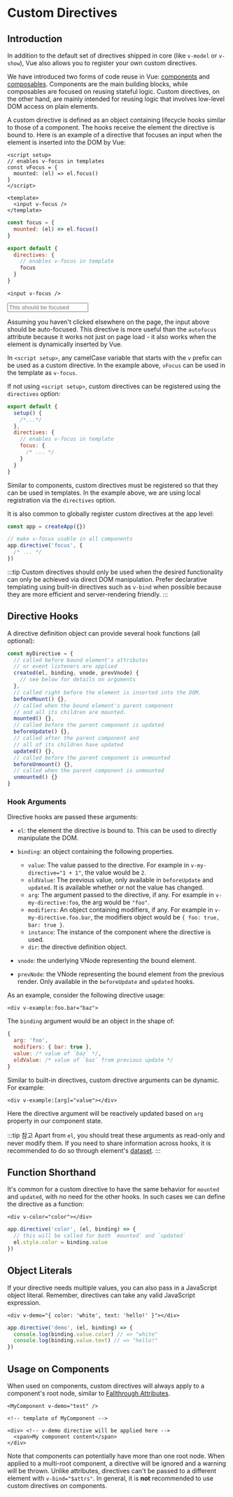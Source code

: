 # Custom Directives

<script setup>
const vFocus = {
  mounted: el => {
    el.focus()
  }
}
</script>

## Introduction

In addition to the default set of directives shipped in core (like `v-model` or `v-show`), Vue also allows you to register your own custom directives.

We have introduced two forms of code reuse in Vue: [components](/guide/essentials/component-basics.html) and [composables](./composables). Components are the main building blocks, while composables are focused on reusing stateful logic. Custom directives, on the other hand, are mainly intended for reusing logic that involves low-level DOM access on plain elements.

A custom directive is defined as an object containing lifecycle hooks similar to those of a component. The hooks receive the element the directive is bound to. Here is an example of a directive that focuses an input when the element is inserted into the DOM by Vue:

<div class="composition-api">

```vue
<script setup>
// enables v-focus in templates
const vFocus = {
  mounted: (el) => el.focus()
}
</script>

<template>
  <input v-focus />
</template>
```

</div>

<div class="options-api">

```js
const focus = {
  mounted: (el) => el.focus()
}

export default {
  directives: {
    // enables v-focus in template
    focus
  }
}
```

```vue-html
<input v-focus />
```

</div>

<div class="demo">
  <input v-focus placeholder="This should be focused" />
</div>

Assuming you haven't clicked elsewhere on the page, the input above should be auto-focused. This directive is more useful than the `autofocus` attribute because it works not just on page load - it also works when the element is dynamically inserted by Vue.

<div class="composition-api">

In `<script setup>`, any camelCase variable that starts with the `v` prefix can be used as a custom directive. In the example above, `vFocus` can be used in the template as `v-focus`.

If not using `<script setup>`, custom directives can be registered using the `directives` option:

```js
export default {
  setup() {
    /*...*/
  },
  directives: {
    // enables v-focus in template
    focus: {
      /* ... */
    }
  }
}
```

</div>

<div class="options-api">

Similar to components, custom directives must be registered so that they can be used in templates. In the example above, we are using local registration via the `directives` option.

</div>

It is also common to globally register custom directives at the app level:

```js
const app = createApp({})

// make v-focus usable in all components
app.directive('focus', {
  /* ... */
})
```

:::tip
Custom directives should only be used when the desired functionality can only be achieved via direct DOM manipulation. Prefer declarative templating using built-in directives such as `v-bind` when possible because they are more efficient and server-rendering friendly.
:::

## Directive Hooks

A directive definition object can provide several hook functions (all optional):

```js
const myDirective = {
  // called before bound element's attributes
  // or event listeners are applied
  created(el, binding, vnode, prevVnode) {
    // see below for details on arguments
  },
  // called right before the element is inserted into the DOM.
  beforeMount() {},
  // called when the bound element's parent component
  // and all its children are mounted.
  mounted() {},
  // called before the parent component is updated
  beforeUpdate() {},
  // called after the parent component and
  // all of its children have updated
  updated() {},
  // called before the parent component is unmounted
  beforeUnmount() {},
  // called when the parent component is unmounted
  unmounted() {}
}
```

### Hook Arguments

Directive hooks are passed these arguments:

- `el`: the element the directive is bound to. This can be used to directly manipulate the DOM.

- `binding`: an object containing the following properties.

  - `value`: The value passed to the directive. For example in `v-my-directive="1 + 1"`, the value would be `2`.
  - `oldValue`: The previous value, only available in `beforeUpdate` and `updated`. It is available whether or not the value has changed.
  - `arg`: The argument passed to the directive, if any. For example in `v-my-directive:foo`, the arg would be `"foo"`.
  - `modifiers`: An object containing modifiers, if any. For example in `v-my-directive.foo.bar`, the modifiers object would be `{ foo: true, bar: true }`.
  - `instance`: The instance of the component where the directive is used.
  - `dir`: the directive definition object.

- `vnode`: the underlying VNode representing the bound element.
- `prevNode`: the VNode representing the bound element from the previous render. Only available in the `beforeUpdate` and `updated` hooks.

As an example, consider the following directive usage:

```vue-html
<div v-example:foo.bar="baz">
```

The `binding` argument would be an object in the shape of:

```js
{
  arg: 'foo',
  modifiers: { bar: true },
  value: /* value of `baz` */,
  oldValue: /* value of `baz` from previous update */
}
```

Similar to built-in directives, custom directive arguments can be dynamic. For example:

```vue-html
<div v-example:[arg]="value"></div>
```

Here the directive argument will be reactively updated based on `arg` property in our component state.

:::tip 참고
Apart from `el`, you should treat these arguments as read-only and never modify them. If you need to share information across hooks, it is recommended to do so through element's [dataset](https://developer.mozilla.org/en-US/docs/Web/API/HTMLElement/dataset).
:::

## Function Shorthand

It's common for a custom directive to have the same behavior for `mounted` and `updated`, with no need for the other hooks. In such cases we can define the directive as a function:

```vue-html
<div v-color="color"></div>
```

```js
app.directive('color', (el, binding) => {
  // this will be called for both `mounted` and `updated`
  el.style.color = binding.value
})
```

## Object Literals

If your directive needs multiple values, you can also pass in a JavaScript object literal. Remember, directives can take any valid JavaScript expression.

```vue-html
<div v-demo="{ color: 'white', text: 'hello!' }"></div>
```

```js
app.directive('demo', (el, binding) => {
  console.log(binding.value.color) // => "white"
  console.log(binding.value.text) // => "hello!"
})
```

## Usage on Components

When used on components, custom directives will always apply to a component's root node, similar to [Fallthrough Attributes](/guide/components/attrs.html).

```vue-html
<MyComponent v-demo="test" />
```

```vue-html
<!-- template of MyComponent -->

<div> <!-- v-demo directive will be applied here -->
  <span>My component content</span>
</div>
```

Note that components can potentially have more than one root node. When applied to a multi-root component, a directive will be ignored and a warning will be thrown. Unlike attributes, directives can't be passed to a different element with `v-bind="$attrs"`. In general, it is **not** recommended to use custom directives on components.
